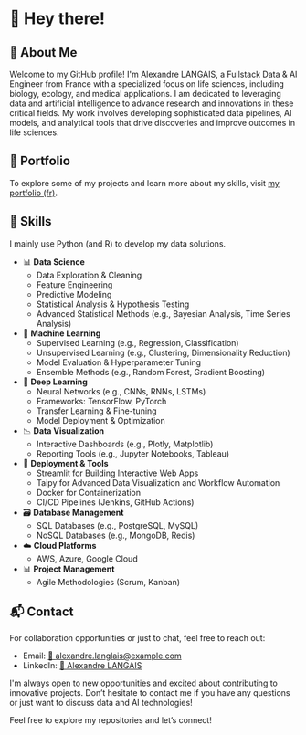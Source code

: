 # 👋 Hey there! 

## 🌟 About Me 

Welcome to my GitHub profile! I'm Alexandre LANGAIS, a Fullstack Data & AI Engineer from France with a specialized focus on life sciences, including biology, ecology, and medical applications. I am dedicated to leveraging data and artificial intelligence to advance research and innovations in these critical fields. My work involves developing sophisticated data pipelines, AI models, and analytical tools that drive discoveries and improve outcomes in life sciences.

## 🧳 Portfolio 

To explore some of my projects and learn more about my skills, visit [my portfolio (fr)](https://alexandrelanglais.notion.site/Alexandre-LANGLAIS-b913204bd696484fa3b8f7b148aee413).

## 💼 Skills 

I mainly use Python (and R) to develop my data solutions.

- 📊 **Data Science**
  - Data Exploration & Cleaning
  - Feature Engineering
  - Predictive Modeling
  - Statistical Analysis & Hypothesis Testing
  - Advanced Statistical Methods (e.g., Bayesian Analysis, Time Series Analysis)
- 🤖 **Machine Learning** 
  - Supervised Learning (e.g., Regression, Classification)
  - Unsupervised Learning (e.g., Clustering, Dimensionality Reduction)
  - Model Evaluation & Hyperparameter Tuning
  - Ensemble Methods (e.g., Random Forest, Gradient Boosting)
- 🧠 **Deep Learning** 
  - Neural Networks (e.g., CNNs, RNNs, LSTMs)
  - Frameworks: TensorFlow, PyTorch
  - Transfer Learning & Fine-tuning
  - Model Deployment & Optimization
- 📉 **Data Visualization** 
  - Interactive Dashboards (e.g., Plotly, Matplotlib)
  - Reporting Tools (e.g., Jupyter Notebooks, Tableau)
- 🚀 **Deployment & Tools** 
  - Streamlit for Building Interactive Web Apps
  - Taipy for Advanced Data Visualization and Workflow Automation
  - Docker for Containerization
  - CI/CD Pipelines (Jenkins, GitHub Actions)
- 🗃️ **Database Management** 
  - SQL Databases (e.g., PostgreSQL, MySQL)
  - NoSQL Databases (e.g., MongoDB, Redis)
- ☁️ **Cloud Platforms** 
  - AWS, Azure, Google Cloud
- 📊 **Project Management** 
  - Agile Methodologies (Scrum, Kanban)

## 📬 Contact 

For collaboration opportunities or just to chat, feel free to reach out:

- Email: [📧 alexandre.langlais@example.com](mailto:langlais.alexandre03@gmail.com)
- LinkedIn: [🔗 Alexandre LANGAIS](https://www.linkedin.com/in/alexlanglais)

I'm always open to new opportunities and excited about contributing to innovative projects. Don’t hesitate to contact me if you have any questions or just want to discuss data and AI technologies!

Feel free to explore my repositories and let’s connect!

